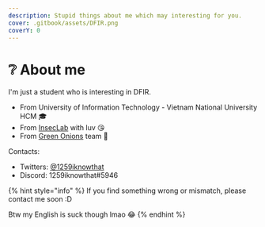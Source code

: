 ```yaml
---
description: Stupid things about me which may interesting for you.
cover: .gitbook/assets/DFIR.png
coverY: 0
---
```


# ❔ About me

I'm just a student who is interesting in DFIR.

* From University of Information Technology - Vietnam National University HCM 🎓
* From [InsecLab](https://inseclab.uit.edu.vn/) with luv 😘
* From [Green Onions](https://ctftime.org/team/194346) team 🧅

Contacts:

* Twitters: [@1259iknowthat](https://twitter.com/1259iknowthat)&#x20;
* Discord: 1259iknowthat#5946

{% hint style="info" %}
If you find something wrong or mismatch, please contact me soon :D

Btw my English is suck though lmao 😂
{% endhint %}

